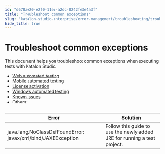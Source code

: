 ```yaml
---
id: "d670ae20-e2f0-11ec-a2dc-0242fe3e4a3f"
title: "Troubleshoot common exceptions"
slug: "katalon-studio-enterprise/error-management/troubleshooting/troubleshoot-common-exceptions"
hide_title: true
---
```


# <a id="id" class="anchor_top_offset"/><a id="ariaid-title1" class="anchor_top_offset"/>Troubleshoot common exceptions

<p xmlns="http://www.w3.org/1999/xhtml" className="p">This document helps you troubleshoot common exceptions when   executing tests with Katalon Studio.</p> 
<ul xmlns="http://www.w3.org/1999/xhtml" className="ul"><li className="li">     <a className="xref" href="/docs/katalon-studio-enterprise/error-management/troubleshooting/troubleshoot-web-automated-testing/troubleshoot-web-test-execution-exceptions-overview">Web       automated testing</a>   </li><li className="li">     <a className="xref" href="/docs/katalon-studio-enterprise/error-management/troubleshooting/troubleshoot-mobile-automated-testing/troubleshooting-automated-mobile-testing-overview">Mobile       automated testing</a>   </li><li className="li">     <a className="xref" href="/docs/products-and-licenses/katalon-studio-enterprise-and-runtime-engine-licenses/troubleshoot/troubleshooting-activation-problem/troubleshoot-activation-problems-oveview">License       activation</a>   </li><li className="li">     <a className="xref" href="/docs/katalon-studio-enterprise/error-management/troubleshooting/troubleshoot-windows-automated-testing/troubleshoot-windows-automated-testing-overview">Windows       automated testing</a>   </li><li className="li">     <a className="xref" href="/docs/katalon-studio-enterprise/error-management/troubleshooting/known-issues-and-limitations">Known       issues</a>   </li><li className="li">Others:</li></ul> 
<table xmlns="http://www.w3.org/1999/xhtml" className="table"><caption /><thead className="thead"><tr className><th className="entry anchor_top_offset" id="id__entry__1">Error</th><th className="entry anchor_top_offset" id="id__entry__2">Solution</th></tr></thead><tbody className="tbody"><tr className><td className="entry" headers="id__entry__1 id__entry__2 ">java.lang.NoClassDefFoundError:         javax/xml/bind/JAXBException</td><td className="entry" headers="id__entry__1 id__entry__2 ">Follow <a className="xref" href="/docs/katalon-studio-enterprise/create-tests-and-projects/set-a-new-default-jre-for-test-projects#id_2">this           guide</a> to use the newly added JRE for running a test         project.</td></tr></tbody></table> 
